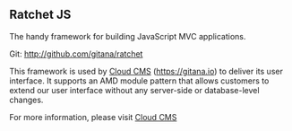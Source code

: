 ## Ratchet JS ##
The handy framework for building JavaScript MVC applications.

Git: http://github.com/gitana/ratchet

This framework is used by [Cloud CMS](https://gitana.io) (https://gitana.io) to deliver its user interface.
It supports an AMD module pattern that allows customers to extend our user interface without any server-side or database-level changes.

For more information, please visit [Cloud CMS](https://gitana.io)
